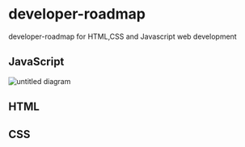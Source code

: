 # developer-roadmap
developer-roadmap for HTML,CSS and Javascript web development

## JavaScript

![untitled diagram](https://user-images.githubusercontent.com/6322307/36695826-6a27743c-1b68-11e8-972f-20b6fae446e4.jpg)

## HTML


## CSS
